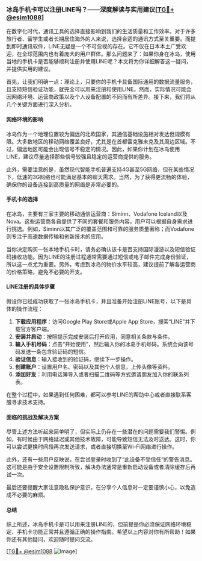 ### 冰岛手机卡可以注册LINE吗？——深度解读与实用建议[[TG💪+ @esim1088](https://t.me/s/esim1088)]

在数字化时代，通讯工具的选择直接影响到我们的生活质量和工作效率。对于许多旅行者、留学生或者长期居住海外的人来说，选择合适的通讯方式至关重要。而提到即时通讯软件，LINE无疑是一个不可忽视的存在。它不仅在日本本土广受欢迎，在全球范围内也有着庞大的用户群体。那么问题来了：如果你身在冰岛，使用当地的手机卡是否能够顺利注册并使用LINE呢？本文将为你详细解答这一疑问，并提供实用的建议。

首先，让我们明确一点：理论上，只要你的手机卡具备国际通用的数据流量服务，且支持短信验证功能，就完全可以用来注册和使用LINE。然而，实际情况可能会因网络环境、运营商政策以及个人设备配置的不同而有所差异。接下来，我们将从几个关键方面进行深入分析。

#### 网络环境的影响

冰岛作为一个地理位置较为偏远的北欧国家，其通信基础设施相对发达但规模有限。大多数地区的移动网络覆盖良好，尤其是在首都雷克雅未克及其周边区域。不过，偏远地区可能会出现信号不稳定的情况。因此，如果你计划在冰岛使用LINE，建议尽量选择那些信号较强且稳定的运营商提供的服务。

此外，需要注意的是，虽然现代智能手机普遍支持4G甚至5G网络，但在某些情况下，低速的3G网络也可能满足基本的聊天需求。当然，为了获得更流畅的体验，确保你的设备连接到高质量的网络是非常必要的。

#### 手机卡的选择

在冰岛，主要有三家主要的移动通信运营商：Siminn、Vodafone Iceland以及Nova。这些运营商各自提供了不同的套餐和服务内容，用户可以根据自身需求进行挑选。例如，Siminn以其广泛的覆盖范围和可靠的服务质量著称；而Vodafone则专注于高速数据传输和创新技术的应用。

当你决定购买一张本地手机卡时，请务必确认该卡是否支持国际漫游以及短信验证码接收功能。因为LINE的注册过程通常需要通过短信或电子邮件完成身份验证，所以这一点尤为重要。另外，考虑到冰岛的物价水平较高，建议提前了解各运营商的价格策略，避免不必要的开支。

#### LINE注册的具体步骤

假设你已经成功获取了一张冰岛手机卡，并且准备开始注册LINE账号，以下是具体的操作流程：

1. **下载应用程序**：访问Google Play Store或Apple App Store，搜索“LINE”并下载官方客户端。
2. **安装并启动**：按照提示完成安装后打开应用，同意相关条款与条件。
3. **输入手机号码**：点击“开始使用”，然后输入你的冰岛手机号码。系统会向该号码发送一条包含验证码的短信。
4. **验证信息**：输入接收到的验证码，继续下一步操作。
5. **创建账户**：设置用户名、密码以及其他个人信息，上传头像等资料。
6. **添加好友**：利用电话簿导入或者扫描二维码等方式邀请朋友加入你的联系列表。

在整个过程中，如果遇到任何困难，都可以参考LINE的帮助中心或者直接联系客服寻求技术支持。

#### 面临的挑战及解决方案

尽管上述方法听起来简单明了，但实际上仍存在一些潜在的问题需要我们警惕。例如，有时候由于网络延迟或其他技术故障，可能导致短信无法及时送达。这时，你可以尝试更换时间段再次发送请求，或者直接切换至Wi-Fi网络进行操作。

此外，还有一些用户反映说，在尝试登录时收到了“此设备不受信任”的警告消息。这可能是由于安全设置限制所致，解决办法通常是重新启动设备或者清除缓存后再试一次。

最后还要提醒大家注意隐私保护意识，在分享个人信息时一定要谨慎小心，以免造成不必要的麻烦。

#### 总结

综上所述，冰岛手机卡是可以用来注册LINE的，但前提是你必须保证网络环境稳定、手机卡功能正常并且遵循正确的操作指南。希望以上内容对你有所帮助！如果你还有其他疑问，欢迎随时提问交流。

[[TG💪+ @esim1088](https://t.me/s/esim1088) ![Image](https://i.postimg.cc/4NQfJmqS/Snipaste-2025-05-13-00-14-12.png)]